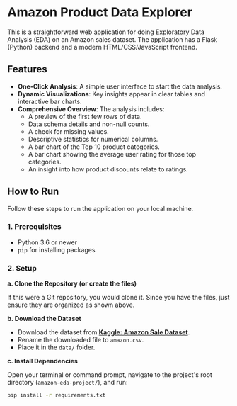 # Amazon Product Data Explorer

This is a straightforward web application for doing Exploratory Data Analysis (EDA) on an Amazon sales dataset. The application has a Flask (Python) backend and a modern HTML/CSS/JavaScript frontend.

## Features

- **One-Click Analysis**: A simple user interface to start the data analysis.
- **Dynamic Visualizations**: Key insights appear in clear tables and interactive bar charts.
- **Comprehensive Overview**: The analysis includes:
    - A preview of the first few rows of data.
    - Data schema details and non-null counts.
    - A check for missing values.
    - Descriptive statistics for numerical columns.
    - A bar chart of the Top 10 product categories.
    - A bar chart showing the average user rating for those top categories.
    - An insight into how product discounts relate to ratings.

## How to Run

Follow these steps to run the application on your local machine.

### 1. Prerequisites

- Python 3.6 or newer
- `pip` for installing packages

### 2. Setup

**a. Clone the Repository (or create the files)**

If this were a Git repository, you would clone it. Since you have the files, just ensure they are organized as shown above.

**b. Download the Dataset**

- Download the dataset from **[Kaggle: Amazon Sale Dataset](https://www.kaggle.com/datasets/sohommajumder/amazon-sale-dataset)**.
- Rename the downloaded file to `amazon.csv`.
- Place it in the `data/` folder.

**c. Install Dependencies**

Open your terminal or command prompt, navigate to the project's root directory (`amazon-eda-project/`), and run:

```bash
pip install -r requirements.txt
